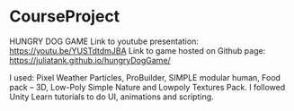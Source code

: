 # CourseProject
HUNGRY DOG GAME
Link to youtube presentation: https://youtu.be/YUSTdtdmJBA
Link to game hosted on Github page: https://juliatank.github.io/hungryDogGame/

I used: Pixel Weather Particles, ProBuilder,  SIMPLE modular human, Food pack – 3D, Low-Poly Simple Nature and Lowpoly Textures Pack. I followed Unity Learn tutorials to do UI, animations and scripting.
